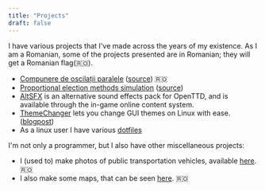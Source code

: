```yaml
---
title: "Projects"
draft: false
---
```


I have various projects that I've made across the years of my existence. As I am a Romanian, some of the projects presented are in Romanian; they will get a Romanian flag(🇷🇴).

- [Compunere de oscilații paralele](/fizoscomp) ([source](https://github.com/ALEX11BR/fizoscom)) 🇷🇴
- [Proportional election methods simulation](/proportional-election-simulation) ([source](https://github.com/ALEX11BR/proportional-election-simulation))
- [AltSFX](https://github.com/ALEX11BR/AltSFX) is an alternative sound effects pack for OpenTTD, and is available through the in-game online content system.
- [ThemeChanger](https://github.com/ALEX11BR/ThemeChanger) lets you change GUI themes on Linux with ease. ([blogpost](/posts/themechanger))
- As a linux user I have various [dotfiles](https://github.com/ALEX11BR/dotfiles)

I'm not only a programmer, but I also have other miscellaneous projects:

- I (used to) make photos of public transportation vehicles, available [here](https://alexioanpopa.blogspot.com/p/poze-vehicule-transport-in-comun.html). 🇷🇴
- I also make some maps, that can be seen [here](https://alexioanpopa.blogspot.com/search/label/H%C4%83r%C8%9Bi). 🇷🇴
